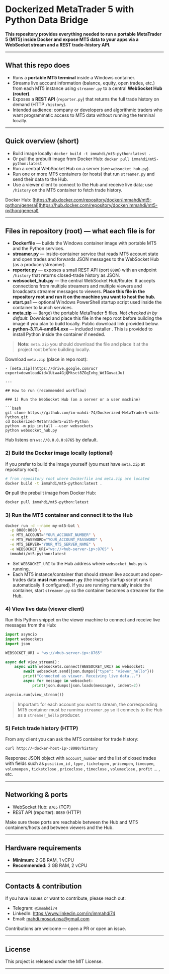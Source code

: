 # Dockerized MetaTrader 5 with Python Data Bridge

**This repository provides everything needed to run a portable MetaTrader 5 (MT5) inside Docker and expose MT5 data to your apps via a WebSocket stream and a REST trade-history API.**

---

## What this repo does

* Runs a **portable MT5 terminal** inside a Windows container.
* Streams live account information (balance, equity, open trades, etc.) from each MT5 instance using `streamer.py` to a central **WebSocket Hub (router)**.
* Exposes a **REST API** (`reporter.py`) that returns the full trade history on demand (HTTP `/history`).
* Intended audience: company or developers and algorithmic traders who want programmatic access to MT5 data without running the terminal locally.

---

## Quick overview (short)

* Build image locally: `docker build -t immahdi/mt5-python:latest .`
* Or pull the prebuilt image from Docker Hub: `docker pull immahdi/mt5-python:latest`
* Run a central WebSocket Hub on a server (see `websocket_hub.py`).
* Run one or more MT5 containers (or hosts) that run `streamer.py` and send their data to the Hub.
* Use a viewer client to connect to the Hub and receive live data; use `/history` on the MT5 container to fetch trade history.

Docker Hub: [https://hub.docker.com/repository/docker/immahdi/mt5-python/general](https://hub.docker.com/repository/docker/immahdi/mt5-python/general)

---

## Files in repository (root) — what each file is for

* **Dockerfile** — builds the Windows container image with portable MT5 and the Python services.
* **streamer.py** — inside-container service that reads MT5 account state and open trades and forwards JSON messages to the WebSocket Hub (as a producer/streamer).
* **reporter.py** — exposes a small REST API (port `8080`) with an endpoint `/history` that returns closed-trade history as JSON.
* **websocket\_hub.py** — the central WebSocket Hub/Router. It accepts connections from multiple streamers and multiple viewers and broadcasts streamer messages to viewers. **Place this file in the repository root and run it on the machine you want to host the hub.**
* **start.ps1** — optional Windows PowerShell startup script used inside the container to launch services.
* **meta.zip** — (large) the portable MetaTrader 5 files. *Not checked in by default.* Download and place this file in the repo root before building the image if you plan to build locally. Public download link provided below.
* **python-3.11.4-amd64.exe** — included installer . This is provided to install Python inside the container if needed.

> **Note:** `meta.zip` you should download the file and place it at the project root before building locally.

Download `meta.zip` (place in repo root):

```
- [meta.zip](https://drive.google.com/uc?export=download&id=1Uiwa4GjQMksct8ZGqIvhg_WdIGuvaiJu)

---

## How to run (recommended workflow)

### 1) Run the WebSocket Hub (on a server or a user machine)

```bash
git clone https://github.com/im-mahdi-74/Dockerized-MetaTrader5-with-Python.git
cd Dockerized-MetaTrader5-with-Python
python -m pip install --user websockets
python websocket_hub.py
```

Hub listens on `ws://0.0.0.0:8765` by default.

### 2) Build the Docker image locally (optional)

If you prefer to build the image yourself (you must have `meta.zip` at repository root):

```bash
# from repository root where Dockerfile and meta.zip are located
docker build -t immahdi/mt5-python:latest .
```

**Or** pull the prebuilt image from Docker Hub:

```bash
docker pull immahdi/mt5-python:latest
```

### 3) Run the MT5 container and connect it to the Hub

```bash
docker run -d --name my-mt5-bot \
  -p 8080:8080 \
  -e MT5_ACCOUNT="YOUR_ACCOUNT_NUMBER" \
  -e MT5_PASSWORD="YOUR_ACCOUNT_PASSWORD" \
  -e MT5_SERVER="YOUR_MT5_SERVER_NAME" \
  -e WEBSOCKET_URI="ws://<hub-server-ip>:8765" \
  immahdi/mt5-python:latest
```

* Set `WEBSOCKET_URI` to the Hub address where `websocket_hub.py` is running.
* Each MT5 instance/container that should stream live account and open-trades data **must run `streamer.py`** (the image’s startup script runs it automatically if configured). If you are running manually inside the container, start `streamer.py` so the container becomes a streamer for the Hub.

### 4) View live data (viewer client)

Run this Python snippet on the viewer machine to connect and receive live messages from the Hub:

```python
import asyncio
import websockets
import json

WEBSOCKET_URI = "ws://<hub-server-ip>:8765"

async def view_stream():
    async with websockets.connect(WEBSOCKET_URI) as websocket:
        await websocket.send(json.dumps({"type": "viewer_hello"}))
        print("Connected as viewer. Receiving live data...")
        async for message in websocket:
            print(json.dumps(json.loads(message), indent=2))

asyncio.run(view_stream())
```

> Important: for each account you want to stream, the corresponding MT5 container must be running `streamer.py` so it connects to the Hub as a `streamer_hello` producer.

### 5) Fetch trade history (HTTP)

From any client you can ask the MT5 container for trade history:

```bash
curl http://<docker-host-ip>:8080/history
```

Response: JSON object with `account_number` and the list of closed trades with fields such as `position_id` , `type` , `ticketopen` , `priceopen`, `timeopen`, `volumeopen` , `ticketclose` , `priceclose` , `timeclose` , `volumeclose` , `profit` ... , etc.

---

## Networking & ports

* WebSocket Hub: `8765` (TCP)
* REST API (reporter): `8080` (HTTP)

Make sure these ports are reachable between the Hub and MT5 containers/hosts and between viewers and the Hub.

---

## Hardware requirements

* **Minimum:** 2 GB RAM, 1 vCPU
* **Recommended:** 3 GB RAM, 2 vCPU

---

## Contacts & contribution

If you have issues or want to contribute, please reach out:

* Telegram: `@immahdi74`
* LinkedIn: https://www.linkedin.com/in/immahdi74
* Email: mahdi.mosavi.nsa@gmail.com

Contributions are welcome — open a PR or open an issue.

---

## License

This project is released under the MIT License.

---

